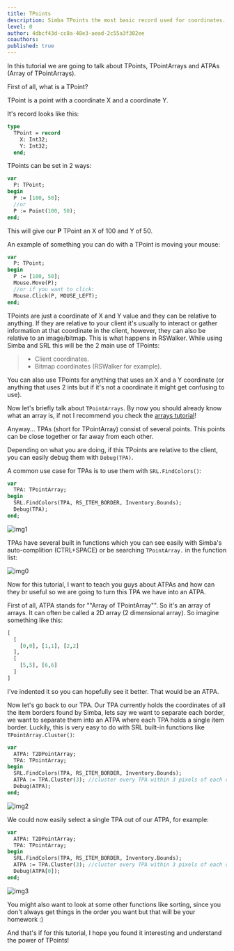 ```yaml
---
title: TPoints
description: Simba TPoints the most basic record used for coordinates.
level: 0
author: 4dbcf43d-cc8a-48e3-aead-2c55a3f302ee
coauthors: 
published: true
---
```


In this tutorial we are going to talk about TPoints, TPointArrays and ATPAs (Array of TPointArrays).

First of all, what is a TPoint?

TPoint is a point with a coordinate X and a coordinate Y.

It's record looks like this:
```pascal
type
  TPoint = record
    X: Int32;
    Y: Int32;
  end;
```

TPoints can be set in 2 ways:
```pascal
var
  P: TPoint;
begin
  P := [100, 50];
  //or
  P := Point(100, 50);
end;
```
This will give our **P** TPoint an X of 100 and Y of 50.

An example of something you can do with a TPoint is moving your mouse:
```pascal
var
  P: TPoint;
begin
  P := [100, 50];
  Mouse.Move(P);
  //or if you want to click:
  Mouse.Click(P, MOUSE_LEFT);
end;
```
TPoints are just a coordinate of X and Y value and they can be relative to anything. If they are relative to your client it's usually to interact or gather information at that coordinate in the client, however, they can also be relative to an image/bitmap.
This is what happens in RSWalker.
While using Simba and SRL this will be the 2 main use of TPoints:
> - Client coordinates.
> - Bitmap coordinates (RSWalker for example).

You can also use TPoints for anything that uses an X and a Y coordinate (or anything that uses 2 ints but if it's not a coordinate it might get confusing to use).

Now let's briefly talk about `TPointArrays`.
By now you should already know what an array is, if not I recommend you check the [arrays tutorial](https://waspscripts.com/blog/Arrays)!

Anyway...  TPAs (short for TPointArray) consist of several points. This points can be close together or far away from each other.

Depending on what you are doing, if this TPoints are relative to the client, you can easily debug them with `Debug(TPA)`.

A common use case for TPAs is to use them with `SRL.FindColors()`:
```pascal
var
  TPA: TPointArray;
begin
  SRL.FindColors(TPA, RS_ITEM_BORDER, Inventory.Bounds);
  Debug(TPA);
end;
```
![img1](https://enqlpchobniylwpsjcqc.supabase.co/storage/v1/object/public/imgs/posts/16/img1.png)

TPAs have several built in functions which you can see easily with Simba's auto-complition (CTRL+SPACE) or be searching `TPointArray.` in the function list:

![img0](https://enqlpchobniylwpsjcqc.supabase.co/storage/v1/object/public/imgs/posts/16/img0.png)

Now for this tutorial, I want to teach you guys about ATPAs and how can they br useful so we are going to turn this TPA we have into an ATPA.

First of all, ATPA stands for ""Array of TPointArray"".
So it's an array of arrays. It can often be called a 2D array (2 dimensional array).
So imagine something like this:
```pascal
[
  [
    [0,0], [1,1], [2,2]
  ],
  [
    [5,5], [6,6]
  ]
]
```
I've indented it so you can hopefully see it better. That would be an ATPA.

Now let's go back to our TPA.
Our TPA currently holds the coordinates of all the item borders found by Simba, lets say we want to separate each border, we want to separate them into an ATPA where each TPA holds a single item border.
Luckily, this is very easy to do with SRL built-in functions like `TPointArray.Cluster()`:
```pascal
var
  ATPA: T2DPointArray;
  TPA: TPointArray;
begin
  SRL.FindColors(TPA, RS_ITEM_BORDER, Inventory.Bounds);
  ATPA := TPA.Cluster(3); //cluster every TPA within 3 pixels of each other.
  Debug(ATPA);
end;
```
![img2](https://enqlpchobniylwpsjcqc.supabase.co/storage/v1/object/public/imgs/posts/16/img2.png)

We could now easily select a single TPA out of our ATPA, for example:
```pascal
var
  ATPA: T2DPointArray;
  TPA: TPointArray;
begin
  SRL.FindColors(TPA, RS_ITEM_BORDER, Inventory.Bounds);
  ATPA := TPA.Cluster(3); //cluster every TPA within 3 pixels of each other.
  Debug(ATPA[0]);
end;
```
![img3](https://enqlpchobniylwpsjcqc.supabase.co/storage/v1/object/public/imgs/posts/16/img3.png)

You might also want to look at some other functions like sorting, since you don't always get things in the order you want but that will be your homework :)

And that's if for this tutorial, I hope you found it interesting and understand the power of TPoints!